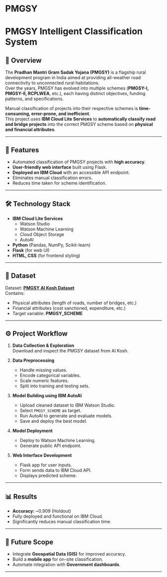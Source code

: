 # PMGSY
# **PMGSY Intelligent Classification System**

## 📌 Overview
The **Pradhan Mantri Gram Sadak Yojana (PMGSY)** is a flagship rural development program in India aimed at providing all-weather road connectivity to unconnected rural habitations.  
Over the years, PMGSY has evolved into multiple schemes (**PMGSY-I, PMGSY-II, RCPLWEA**, etc.), each having distinct objectives, funding patterns, and specifications.  

Manual classification of projects into their respective schemes is **time-consuming, error-prone, and inefficient**.  
This project uses **IBM Cloud Lite Services** to **automatically classify road and bridge projects** into the correct PMGSY scheme based on **physical and financial attributes**.

---

## 🚀 Features
- Automated classification of PMGSY projects with **high accuracy**.
- **User-friendly web interface** built using Flask.
- **Deployed on IBM Cloud** with an accessible API endpoint.
- Eliminates manual classification errors.
- Reduces time taken for scheme identification.

---

## 🛠️ Technology Stack
- **IBM Cloud Lite Services**
  - Watson Studio
  - Watson Machine Learning
  - Cloud Object Storage
  - AutoAI
- **Python** (Pandas, NumPy, Scikit-learn)
- **Flask** (for web UI)
- **HTML, CSS** (for frontend styling)

---

## 📂 Dataset
Dataset: **[PMGSY AI Kosh Dataset](https://aikosh.indiaai.gov.in/web/datasets/details/pradhan_mantri_gram_sadak_yojna_pmgsy.html)**  
Contains:
- Physical attributes (length of roads, number of bridges, etc.)
- Financial attributes (cost sanctioned, expenditure, etc.)
- Target variable: **PMGSY_SCHEME**

---

## ⚙️ Project Workflow
1. **Data Collection & Exploration**  
   Download and inspect the PMGSY dataset from AI Kosh.

2. **Data Preprocessing**  
   - Handle missing values.
   - Encode categorical variables.
   - Scale numeric features.
   - Split into training and testing sets.

3. **Model Building using IBM AutoAI**  
   - Upload cleaned dataset to IBM Watson Studio.
   - Select `PMGSY_SCHEME` as target.
   - Run AutoAI to generate and evaluate models.
   - Save and deploy the best model.

4. **Model Deployment**  
   - Deploy to Watson Machine Learning.
   - Generate public API endpoint.

5. **Web Interface Development**  
   - Flask app for user inputs.
   - Form sends data to IBM Cloud API.
   - Displays predicted scheme.

---

## 📊 Results
- **Accuracy:** ~0.909 (Holdout)
- Fully deployed and functional on IBM Cloud.
- Significantly reduces manual classification time.

---

## 🌟 Future Scope
- Integrate **Geospatial Data (GIS)** for improved accuracy.
- Build a **mobile app** for on-site classification.
- Automate integration with **Government dashboards**.

---

